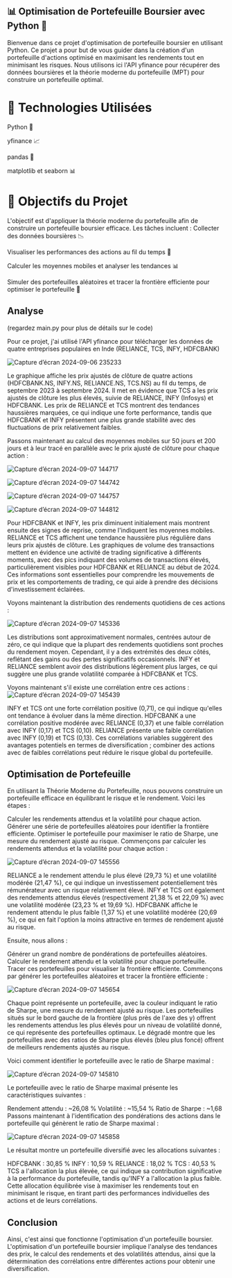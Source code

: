 ## 📊 Optimisation de Portefeuille Boursier avec Python 🐍
Bienvenue dans ce projet d'optimisation de portefeuille boursier en utilisant Python. Ce projet a pour but de vous guider dans la création d'un portefeuille d'actions optimisé en maximisant les rendements tout en minimisant les risques. Nous utilisons ici l'API yfinance pour récupérer des données boursières et la théorie moderne du portefeuille (MPT) pour construire un portefeuille optimal.

# 🔧 Technologies Utilisées
Python 🐍

yfinance 📈

pandas 🐼

matplotlib et seaborn 📊
# 🚀 Objectifs du Projet
L'objectif est d'appliquer la théorie moderne du portefeuille afin de construire un portefeuille boursier efficace. Les tâches incluent :
Collecter des données boursières 📉

Visualiser les performances des actions au fil du temps 📆

Calculer les moyennes mobiles et analyser les tendances 📊 

Simuler des portefeuilles aléatoires et tracer la frontière efficiente pour optimiser le portefeuille 🎯
## Analyse 
(regardez main.py pour plus de détails sur le code) 


Pour ce projet, j'ai utilisé l'API yfinance pour télécharger les données de quatre entreprises populaires en Inde (RELIANCE, TCS, INFY, HDFCBANK)

![Capture d’écran 2024-09-06 235233](https://github.com/user-attachments/assets/3eeb48ad-16ab-47aa-8fae-897cf7be5b5c)


Le graphique affiche les prix ajustés de clôture de quatre actions (HDFCBANK.NS, INFY.NS, RELIANCE.NS, TCS.NS) au fil du temps, de septembre 2023 à septembre 2024. Il met en évidence que TCS a les prix ajustés de clôture les plus élevés, suivie de RELIANCE, INFY (Infosys) et HDFCBANK. Les prix de RELIANCE et TCS montrent des tendances haussières marquées, ce qui indique une forte performance, tandis que HDFCBANK et INFY présentent une plus grande stabilité avec des fluctuations de prix relativement faibles.

Passons maintenant au calcul des moyennes mobiles sur 50 jours et 200 jours et à leur tracé en parallèle avec le prix ajusté de clôture pour chaque action :




![Capture d’écran 2024-09-07 144717](https://github.com/user-attachments/assets/7f967bc3-3685-41ae-88dd-fe9f458d2de0)






![Capture d’écran 2024-09-07 144742](https://github.com/user-attachments/assets/48c3f04e-c931-4ba4-813d-d2756e1a7194)


![Capture d’écran 2024-09-07 144757](https://github.com/user-attachments/assets/7dc11981-6f75-438d-ad4b-bbb2e6a3d929)




![Capture d’écran 2024-09-07 144812](https://github.com/user-attachments/assets/71b945de-8daf-4663-af50-2f579da8a9ae)

Pour HDFCBANK et INFY, les prix diminuent initialement mais montrent ensuite des signes de reprise, comme l'indiquent les moyennes mobiles. RELIANCE et TCS affichent une tendance haussière plus régulière dans leurs prix ajustés de clôture. Les graphiques de volume des transactions mettent en évidence une activité de trading significative à différents moments, avec des pics indiquant des volumes de transactions élevés, particulièrement visibles pour HDFCBANK et RELIANCE au début de 2024. Ces informations sont essentielles pour comprendre les mouvements de prix et les comportements de trading, ce qui aide à prendre des décisions d'investissement éclairées.

Voyons maintenant la distribution des rendements quotidiens de ces actions :

![Capture d’écran 2024-09-07 145336](https://github.com/user-attachments/assets/1e7ccff6-63d0-455a-adce-f78161e99cec)

Les distributions sont approximativement normales, centrées autour de zéro, ce qui indique que la plupart des rendements quotidiens sont proches du rendement moyen. Cependant, il y a des extrémités des deux côtés, reflétant des gains ou des pertes significatifs occasionnels. INFY et RELIANCE semblent avoir des distributions légèrement plus larges, ce qui suggère une plus grande volatilité comparée à HDFCBANK et TCS.

Voyons maintenant s'il existe une corrélation entre ces actions :
![Capture d’écran 2024-09-07 145439](https://github.com/user-attachments/assets/5eb5837a-c0ef-465d-bab9-a3092d4aff8a)

INFY et TCS ont une forte corrélation positive (0,71), ce qui indique qu'elles ont tendance à évoluer dans la même direction. HDFCBANK a une corrélation positive modérée avec RELIANCE (0,37) et une faible corrélation avec INFY (0,17) et TCS (0,10). RELIANCE présente une faible corrélation avec INFY (0,19) et TCS (0,13). Ces corrélations variables suggèrent des avantages potentiels en termes de diversification ; combiner des actions avec de faibles corrélations peut réduire le risque global du portefeuille.

## Optimisation de Portefeuille
En utilisant la Théorie Moderne du Portefeuille, nous pouvons construire un portefeuille efficace en équilibrant le risque et le rendement. Voici les étapes :

Calculer les rendements attendus et la volatilité pour chaque action.
Générer une série de portefeuilles aléatoires pour identifier la frontière efficiente.
Optimiser le portefeuille pour maximiser le ratio de Sharpe, une mesure du rendement ajusté au risque.
Commençons par calculer les rendements attendus et la volatilité pour chaque action :

![Capture d’écran 2024-09-07 145556](https://github.com/user-attachments/assets/0f096baa-f841-46fe-a196-e700f9e89872)

RELIANCE a le rendement attendu le plus élevé (29,73 %) et une volatilité modérée (21,47 %), ce qui indique un investissement potentiellement très rémunérateur avec un risque relativement élevé. INFY et TCS ont également des rendements attendus élevés (respectivement 21,38 % et 22,09 %) avec une volatilité modérée (23,23 % et 19,69 %). HDFCBANK affiche le rendement attendu le plus faible (1,37 %) et une volatilité modérée (20,69 %), ce qui en fait l'option la moins attractive en termes de rendement ajusté au risque.

Ensuite, nous allons :

Générer un grand nombre de pondérations de portefeuilles aléatoires.
Calculer le rendement attendu et la volatilité pour chaque portefeuille.
Tracer ces portefeuilles pour visualiser la frontière efficiente.
Commençons par générer les portefeuilles aléatoires et tracer la frontière efficiente :

![Capture d’écran 2024-09-07 145654](https://github.com/user-attachments/assets/dc2b7e2f-bbc9-4374-9156-bf174242abe4)

Chaque point représente un portefeuille, avec la couleur indiquant le ratio de Sharpe, une mesure du rendement ajusté au risque. Les portefeuilles situés sur le bord gauche de la frontière (plus près de l'axe des y) offrent les rendements attendus les plus élevés pour un niveau de volatilité donné, ce qui représente des portefeuilles optimaux. Le dégradé montre que les portefeuilles avec des ratios de Sharpe plus élevés (bleu plus foncé) offrent de meilleurs rendements ajustés au risque.

Voici comment identifier le portefeuille avec le ratio de Sharpe maximal :

![Capture d’écran 2024-09-07 145810](https://github.com/user-attachments/assets/3a3d2d11-f7d2-4d1e-becd-cc6d97ce293f)

Le portefeuille avec le ratio de Sharpe maximal présente les caractéristiques suivantes :

  Rendement attendu : ~26,08 %
  Volatilité : ~15,54 %
  Ratio de Sharpe : ~1,68
Passons maintenant à l'identification des pondérations des actions dans le portefeuille qui génèrent le ratio de Sharpe maximal :

![Capture d’écran 2024-09-07 145858](https://github.com/user-attachments/assets/83c25ea5-b991-4187-b421-4d03b02412e0)

Le résultat montre un portefeuille diversifié avec les allocations suivantes :

  HDFCBANK : 30,85 %
  INFY : 10,59 %
  RELIANCE : 18,02 %
  TCS : 40,53 %
TCS a l'allocation la plus élevée, ce qui indique sa contribution significative à la performance du portefeuille, tandis qu'INFY a l'allocation la plus faible. Cette allocation équilibrée vise à maximiser les rendements tout en minimisant le risque, en tirant parti des performances individuelles des actions et de leurs corrélations.

## Conclusion
Ainsi, c'est ainsi que fonctionne l'optimisation d'un portefeuille boursier. L'optimisation d'un portefeuille boursier implique l'analyse des tendances des prix, le calcul des rendements et des volatilités attendus, ainsi que la détermination des corrélations entre différentes actions pour obtenir une diversification.




























